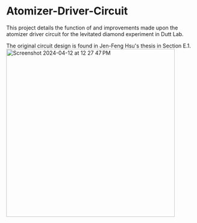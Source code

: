 # Atomizer-Driver-Circuit
This project details the function of and improvements made upon the atomizer driver circuit for the levitated diamond experiment in Dutt Lab. 

The original circuit design is found in Jen-Feng Hsu's thesis in Section E.1. 
<img width="447" alt="Screenshot 2024-04-12 at 12 27 47 PM" src="https://github.com/user-attachments/assets/0a18d70b-7358-44af-9ae6-c1d001b84219">
